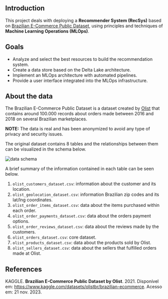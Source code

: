 ## Introduction
This project deals with deploying a **Recommender System (RecSys)** based on [Brazilian E-Commerce Public Dataset](https://www.kaggle.com/datasets/olistbr/brazilian-ecommerce), using principles and techniques of **Machine Learning Operations (MLOps)**.

## Goals
- Analyze and select the best resources to build the recommendation system.
- Create a data store based on the Delta Lake architecture.
- Implement an MLOps architecture with automated pipelines.
- Provide a user interface integrated into the MLOps infrastructure.

## About the data
The Brazilian E-Commerce Public Dataset is a dataset created by [Olist](https://olist.com/pt-br/) that contains around 100.000 records about orders made between 2016 and 2018 on several Brazilian marketplaces.

**NOTE:** The data is real and has been anonymized to avoid any type of privacy and security issues.

The original dataset contains 8 tables and the relationships between them can be visualized in the schema below.

![data schema](https://github.com/AllanSilva156/recsys-mlops/blob/main/data/schema.jpg?raw=true)

A brief summary of the information contained in each table can be seen below.
1. `olist_customers_dataset.csv`: information about the customer and its location.
2. `olist_geolocation_dataset.csv`: information Brazilian zip codes and its lat/lng coordinates.
3. `olist_order_items_dataset.csv`: data about the items purchased within each order.
4. `olist_order_payments_dataset.csv`: data about the orders payment options.
5. `olist_order_reviews_dataset.csv`: data about the reviews made by the customers.
6. `olist_orders_dataset.csv`: core dataset.
7. `olist_products_dataset.csv`: data about the products sold by Olist.
8. `olist_sellers_dataset.csv`: data about the sellers that fulfilled orders made at Olist.

## References
KAGGLE. **Brazilian E-Commerce Public Dataset by Olist**. 2021. Disponível em: https://www.kaggle.com/datasets/olistbr/brazilian-ecommerce. Acesso em: 21 nov. 2023.
